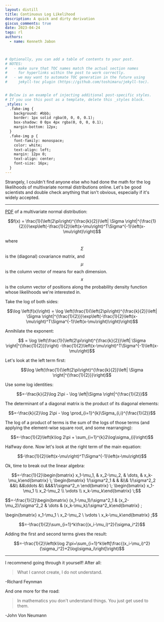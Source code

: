 ```yaml
---
layout: distill
title: Continuous Log Likelihood
description: A quick and dirty derivation
giscus_comments: true
date: 2023-04-24
tags: rl 
authors:
  - name: Kenneth Jabon

  

# Optionally, you can add a table of contents to your post.
# NOTES:
#   - make sure that TOC names match the actual section names
#     for hyperlinks within the post to work correctly.
#   - we may want to automate TOC generation in the future using
#     jekyll-toc plugin (https://github.com/toshimaru/jekyll-toc).


# Below is an example of injecting additional post-specific styles.
# If you use this post as a template, delete this _styles block.
_styles: >
  .fake-img {
    background: #bbb;
    border: 1px solid rgba(0, 0, 0, 0.1);
    box-shadow: 0 0px 4px rgba(0, 0, 0, 0.1);
    margin-bottom: 12px;
  }
  .fake-img p {
    font-family: monospace;
    color: white;
    text-align: left;
    margin: 12px 0;
    text-align: center;
    font-size: 16px;
  }
---
```


Strangely, I couldn't find anyone else who had done the math for the log likelihoods of multivariate normal distributions online. Let's be good scientists and double check anything that isn't obvious, especially if it's widely accepted.

***


[PDF](https://en.wikipedia.org/wiki/Multivariate_normal_distribution) of a multivariate normal distribution:

$$f(x) = \frac{1}{\left(2\pi\right)^{\frac{k}{2}}\left| \Sigma \right|^{\frac{1}{2}}}\exp\left(-\frac{1}{2}\left(x-\mu\right)^T\Sigma^{-1}\left(x-\mu\right)\right)$$

where $$\Sigma$$ is the (diagonal) covariance matrix, and $$\mu$$ is the column vector of means for each dimension. $$x$$ is the column vector of positions along the probability density function whose likelihoods we're interested in.

Take the log of both sides:

$$\log \left(f(x)\right) = \log \left(\frac{1}{\left(2\pi\right)^{\frac{k}{2}}\left| \Sigma \right|^{\frac{1}{2}}}\exp\left(-\frac{1}{2}\left(x-\mu\right)^T\Sigma^{-1}\left(x-\mu\right)\right)\right)$$

Annihilate the exponent:

$$ = \log \left(\frac{1}{\left(2\pi\right)^{\frac{k}{2}}\left| \Sigma \right|^{\frac{1}{2}}}\right)  -\frac{1}{2}\left(x-\mu\right)^T\Sigma^{-1}\left(x-\mu\right)$$

Let's look at the left term first:

$$\log \left(\frac{1}{\left(2\pi\right)^{\frac{k}{2}}\left| \Sigma \right|^{\frac{1}{2}}}\right)$$

Use some log identities:

$$=-\frac{k}{2}\log 2\pi - \log \left|\Sigma \right|^{\frac{1}{2}}$$

The determinant of a diagonal matrix is the product of its diagonal elements:

$$=-\frac{k}{2}\log 2\pi - \log \prod_{i=1}^{k}\Sigma_{i,i}^{\frac{1}{2}}$$

The log of a product of terms is the sum of the logs of those terms (and applying the element-wise square root, and some rearranging):

$$=-\frac{1}{2}\left(k\log 2\pi +  \sum_{i=1}^{k}2\log\sigma_{i}\right)$$

Halfway done. Now let's look at the right term of the main equation:

$$-\frac{1}{2}\left(x-\mu\right)^T\Sigma^{-1}\left(x-\mu\right)$$

Ok, time to break out the linear algebra:

$$=-\frac{1}{2}\begin{bmatrix} x_1-\mu_1, & x_2-\mu_2, & \dots, & x_k-\mu_k\end{bmatrix} \;
\begin{bmatrix} 1/\sigma^2_1 & & &\\& 1/\sigma^2_2 &&\\ &&\ddots &\\ &&&1/\sigma^2_n \end{bmatrix} \;
\begin{bmatrix} x_1-\mu_1 \\ x_2-\mu_2 \\ \vdots \\ x_k-\mu_k\end{bmatrix} \;$$

$$=-\frac{1}{2}\begin{bmatrix} (x_1-\mu_1)/\sigma^2_1 & (x_2-\mu_2)/\sigma^2_2 & \dots & (x_k-\mu_k)/\sigma^2_k\end{bmatrix} \;

\begin{bmatrix} x_1-\mu_1 \\ x_2-\mu_2 \\ \vdots \\ x_k-\mu_k\end{bmatrix} \;$$

$$=-\frac{1}{2}\sum_{i=1}^k\frac{(x_i-\mu_i)^2}{\sigma_i^2}$$

Adding the first and second terms gives the result:

$$=-\frac{1}{2}\left(k\log 2\pi+\sum_{i=1}^k\left[\frac{(x_i-\mu_i)^2}{\sigma_i^2}+2\log\sigma_i\right]\right)$$

***

I recommend going through it yourself! After all:

> What I cannot create, I do not understand.

-Richard Feynman

And one more for the road: 

> In mathematics you don't understand things. 
You just get used to them.

-John Von Neumann

